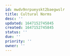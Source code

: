 ```yaml
---
id: mwdv9nrpueyskt2baegwslr
title: Cultural Norms
desc: ''
updated: 1647152745845
created: 1647152745845
status: ''
due: ''
priority: ''
owner: ''
---
```


